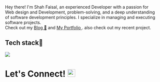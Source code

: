 Hey there! I'm Shah Faisal, an experienced Developer with a passion for Web design and Development, problem-solving, and a deep understanding of software development principles. I specialize in managing and executing software projects.<br>Check out my <a href="https://shahblogg.netlify.app/">Blog 📒<a/> and 
 <a href="https://shahfaisalh.netlify.app/">My Portfolio <a/> . also check out my recent project.


##  Tech stack💼

<p align="left">
  <a href="https://skillicons.dev">
    <img src="https://skillicons.dev/icons?i=html,css,sass,tailwind,js,ts,react,nextjs,astro,threejs,nodejs,express,mongodb,django,py,kali,aws,xd,figma,webflow,blender" />
  </a>
</p>


# Let's Connect! <img src="https://raw.githubusercontent.com/Tarikul-Islam-Anik/Animated-Fluent-Emojis/master/Emojis/Hand%20gestures/Handshake.png" alt="Handshake" width="25" height="25" />
